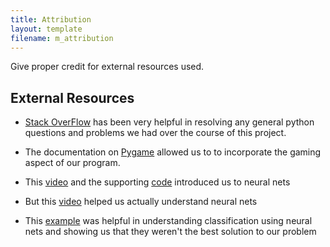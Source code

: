 ```yaml
---
title: Attribution
layout: template
filename: m_attribution
---
```



Give proper credit for external resources used.

## External Resources
- [Stack OverFlow](http://stackoverflow.com/) has been very helpful in resolving any general python questions and problems we had over the course of this project.

- The documentation on [Pygame](https://www.pygame.org/docs/) allowed us to to incorporate the gaming aspect of our program.

- This [video](https://www.youtube.com/watch?v=h3l4qz76JhQ&vl=en) and the supporting [code](https://github.com/stmorgan/pythonNNexample) introduced us to neural nets

- But this [video](https://www.youtube.com/watch?v=bxe2T-V8XRs) helped us actually understand neural nets

- This [example](https://excel.ucf.edu/classes/2007/Spring/appsII/Chapter1.pdf) was helpful in understanding classification using neural nets and showing us that they weren't the best solution to our problem
